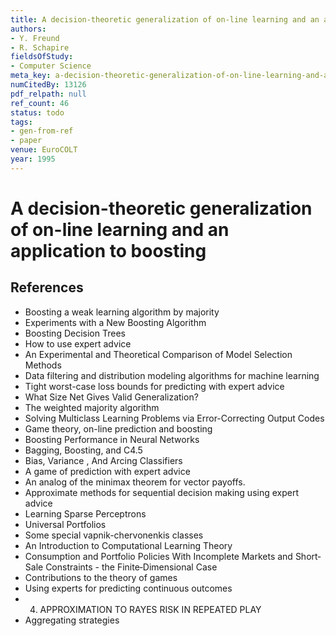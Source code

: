 ```yaml
---
title: A decision-theoretic generalization of on-line learning and an application to boosting
authors:
- Y. Freund
- R. Schapire
fieldsOfStudy:
- Computer Science
meta_key: a-decision-theoretic-generalization-of-on-line-learning-and-an-application-to-boosting
numCitedBy: 13126
pdf_relpath: null
ref_count: 46
status: todo
tags:
- gen-from-ref
- paper
venue: EuroCOLT
year: 1995
---
```


# A decision-theoretic generalization of on-line learning and an application to boosting

## References

- Boosting a weak learning algorithm by majority
- Experiments with a New Boosting Algorithm
- Boosting Decision Trees
- How to use expert advice
- An Experimental and Theoretical Comparison of Model Selection Methods
- Data filtering and distribution modeling algorithms for machine learning
- Tight worst-case loss bounds for predicting with expert advice
- What Size Net Gives Valid Generalization?
- The weighted majority algorithm
- Solving Multiclass Learning Problems via Error-Correcting Output Codes
- Game theory, on-line prediction and boosting
- Boosting Performance in Neural Networks
- Bagging, Boosting, and C4.5
- Bias, Variance , And Arcing Classifiers
- A game of prediction with expert advice
- An analog of the minimax theorem for vector payoffs.
- Approximate methods for sequential decision making using expert advice
- Learning Sparse Perceptrons
- Universal Portfolios
- Some special vapnik-chervonenkis classes
- An Introduction to Computational Learning Theory
- Consumption and Portfolio Policies With Incomplete Markets and Short‐Sale Constraints - the Finite‐Dimensional Case
- Contributions to the theory of games
- Using experts for predicting continuous outcomes
- 4. APPROXIMATION TO RAYES RISK IN REPEATED PLAY
- Aggregating strategies
